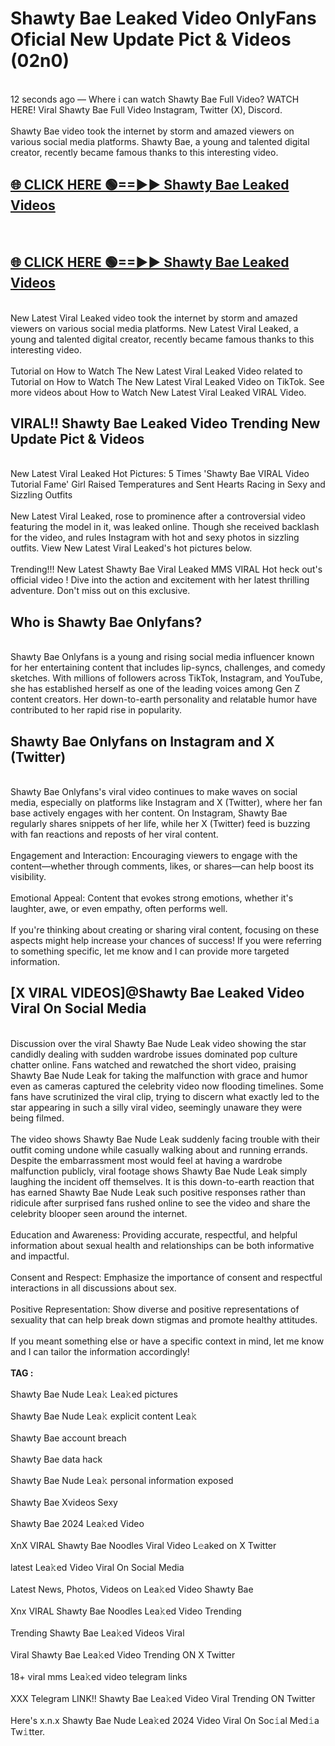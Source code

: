 # Shawty Bae Leaked Video OnlyFans Oficial New Update Pict & Videos (02n0)
<br>
12 seconds ago — Where i can watch Shawty Bae Full Video? WATCH HERE! Viral Shawty Bae Full Video Instagram, Twitter (X), Discord.
<br><br>
Shawty Bae video took the internet by storm and amazed viewers on various social media platforms. Shawty Bae, a young and talented digital creator, recently became famous thanks to this interesting video.
<br>
<h2><a href="https://play.trustnlinepharmacy.us?title=Shawty_Bae">🌐 CLICK HERE 🟢==►► Shawty Bae Leaked Videos</a></h2>
<br>
<h2><a href="https://play.trustnlinepharmacy.us?title=Shawty_Bae">🌐 CLICK HERE 🟢==►► Shawty Bae Leaked Videos</a></h2>
<br>
New Latest Viral Leaked video took the internet by storm and amazed viewers on various social media platforms. New Latest Viral Leaked, a young and talented digital creator, recently became famous thanks to this interesting video.
<br><br>
Tutorial on How to Watch The New Latest Viral Leaked Video related to Tutorial on How to Watch The New Latest Viral Leaked Video on TikTok. See more videos about How to Watch New Latest Viral Leaked VIRAL Video.
<br>
<h2>VIRAL!! Shawty Bae Leaked Video Trending New Update Pict & Videos</h2>
<br>
New Latest Viral Leaked Hot Pictures: 5 Times 'Shawty Bae VIRAL Video Tutorial Fame' Girl Raised Temperatures and Sent Hearts Racing in Sexy and Sizzling Outfits
<br><br>
New Latest Viral Leaked, rose to prominence after a controversial video featuring the model in it, was leaked online. Though she received backlash for the video, and rules Instagram with hot and sexy photos in sizzling outfits. View New Latest Viral Leaked's hot pictures below.
<br><br>
Trending!!! New Latest Shawty Bae Viral Leaked MMS VIRAL Hot heck out's official video ! Dive into the action and excitement with her latest thrilling adventure. Don't miss out on this exclusive.
<br>
<h2>Who is Shawty Bae Onlyfans?</h2>
<br>
Shawty Bae Onlyfans is a young and rising social media influencer known for her entertaining content that includes lip-syncs, challenges, and comedy sketches. With millions of followers across TikTok, Instagram, and YouTube, she has established herself as one of the leading voices among Gen Z content creators. Her down-to-earth personality and relatable humor have contributed to her rapid rise in popularity.
<br>
<h2>Shawty Bae Onlyfans on Instagram and X (Twitter)</h2>
<br>
Shawty Bae Onlyfans's viral video continues to make waves on social media, especially on platforms like Instagram and X (Twitter), where her fan base actively engages with her content. On Instagram, Shawty Bae regularly shares snippets of her life, while her X (Twitter) feed is buzzing with fan reactions and reposts of her viral content.
<br><br>
Engagement and Interaction: Encouraging viewers to engage with the content—whether through comments, likes, or shares—can help boost its visibility.
<br><br>
Emotional Appeal: Content that evokes strong emotions, whether it's laughter, awe, or even empathy, often performs well.
<br><br>
If you're thinking about creating or sharing viral content, focusing on these aspects might help increase your chances of success! If you were referring to something specific, let me know and I can provide more targeted information.
<br>
<h2>[X VIRAL VIDEOS]@Shawty Bae Leaked Video Viral On Social Media</h2>
<br>
Discussion over the viral Shawty Bae Nude Leak video showing the star candidly dealing with sudden wardrobe issues dominated pop culture chatter online. Fans watched and rewatched the short video, praising Shawty Bae Nude Leak for taking the malfunction with grace and humor even as cameras captured the celebrity video now flooding timelines. Some fans have scrutinized the viral clip, trying to discern what exactly led to the star appearing in such a silly viral video, seemingly unaware they were being filmed.
<br><br>
The video shows Shawty Bae Nude Leak suddenly facing trouble with their outfit coming undone while casually walking about and running errands. Despite the embarrassment most would feel at having a wardrobe malfunction publicly, viral footage shows Shawty Bae Nude Leak simply laughing the incident off themselves. It is this down-to-earth reaction that has earned Shawty Bae Nude Leak such positive responses rather than ridicule after surprised fans rushed online to see the video and share the celebrity blooper seen around the internet.
<br><br>
Education and Awareness: Providing accurate, respectful, and helpful information about sexual health and relationships can be both informative and impactful.
<br><br>
Consent and Respect: Emphasize the importance of consent and respectful interactions in all discussions about sex.
<br><br>
Positive Representation: Show diverse and positive representations of sexuality that can help break down stigmas and promote healthy attitudes.
<br><br>
If you meant something else or have a specific context in mind, let me know and I can tailor the information accordingly!
<br><br>
<strong>TAG :</strong>
<br><br>
Shawty Bae Nude Lea𝚔 Lea𝚔ed pictures
<br><br>
Shawty Bae Nude Lea𝚔 explicit content Lea𝚔
<br><br>
Shawty Bae account breach
<br><br>
Shawty Bae data hack
<br><br>
Shawty Bae Nude Lea𝚔 personal information exposed
<br><br>
Shawty Bae Xvideos Sexy
<br><br>
Shawty Bae 2024 Lea𝚔ed Video
<br><br>
XnX VIRAL Shawty Bae Noodles Viral Video L𝚎aked on X Twitter
<br><br>
latest Lea𝚔ed Video Viral On Social Media
<br><br>
Latest News, Photos, Videos on Lea𝚔ed Video Shawty Bae
<br><br>
Xnx VIRAL Shawty Bae Noodles Lea𝚔ed Video Trending
<br><br>
Trending Shawty Bae Lea𝚔ed Videos Viral
<br><br>
Viral Shawty Bae Lea𝚔ed Video Trending ON X Twitter
<br><br>
18+ viral mms Lea𝚔ed video telegram links
<br><br>
XXX Telegram LINK!! Shawty Bae Lea𝚔ed Video Viral Trending ON Twitter
<br><br>
Here's x.n.x Shawty Bae Nude Lea𝚔ed 2024 Video Viral On Soc𝚒al Med𝚒a Tw𝚒tter.